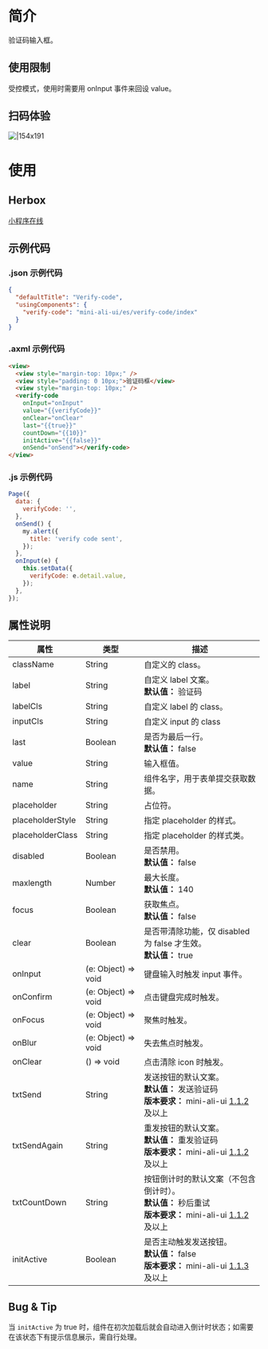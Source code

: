 
# 简介
验证码输入框。  

## 使用限制
受控模式，使用时需要用 onInput 事件来回设 value。

## 扫码体验
![|154x191](https://mdn.alipayobjects.com/afts/img/A*0FtBQ5-KZ58AAAAAAAAAAABkAa8wAA/original?bz=openpt_doc&t=ptMqEchgrzRIQ4B5--IstQAAAABkMK8AAAAA#align=left&display=inline&height=191&margin=%5Bobject%20Object%5D&originHeight=191&originWidth=154&status=done&style=none&width=154)

# 使用

## Herbox
[小程序在线](https://herbox-embed.alipay.com/s/doc-aliui-verify-code?theme=light&previewZoom=75&chInfo=openhome-doc) 

## 示例代码

### .json 示例代码
```json
{
  "defaultTitle": "Verify-code",
  "usingComponents": {
    "verify-code": "mini-ali-ui/es/verify-code/index"
  }
}
```

### .axml 示例代码
```html
<view>
  <view style="margin-top: 10px;" />
  <view style="padding: 0 10px;">验证码框</view>
  <view style="margin-top: 10px;" />
  <verify-code
    onInput="onInput" 
    value="{{verifyCode}}" 
    onClear="onClear" 
    last="{{true}}" 
    countDown="{{10}}" 
    initActive="{{false}}"
    onSend="onSend"></verify-code>
</view>
```

### .js 示例代码
```javascript
Page({
  data: {
    verifyCode: '',
  },
  onSend() {
    my.alert({
      title: 'verify code sent',
    });
  },
  onInput(e) {
    this.setData({
      verifyCode: e.detail.value,
    });
  },
});
```

## 属性说明
| **属性** | **类型** | **描述** |
| --- | --- | --- |
| className | String | 自定义的 class。 |
| label | String | 自定义 label 文案。<br />**默认值：** 验证码 |
| labelCls | String | 自定义 label 的 class。 |
| inputCls | String | 自定义 input 的 class |
| last | Boolean | 是否为最后一行。<br />**默认值：** false |
| value | String | 输入框值。 |
| name | String | 组件名字，用于表单提交获取数据。 |
| placeholder | String | 占位符。 |
| placeholderStyle | String | 指定 placeholder 的样式。 |
| placeholderClass | String | 指定 placeholder 的样式类。 |
| disabled | Boolean | 是否禁用。<br />**默认值：** false |
| maxlength | Number | 最大长度。<br />**默认值：** 140 |
| focus | Boolean | 获取焦点。<br />**默认值：** false |
| clear | Boolean | 是否带清除功能，仅 disabled 为 false 才生效。<br />**默认值：** true |
| onInput | (e: Object) => void | 键盘输入时触发 input 事件。 |
| onConfirm | (e: Object) => void | 点击键盘完成时触发。 |
| onFocus | (e: Object) => void | 聚焦时触发。 |
| onBlur | (e: Object) => void | 失去焦点时触发。 |
| onClear | () => void | 点击清除 icon 时触发。 |
| txtSend | String | 发送按钮的默认文案。<br />**默认值：** 发送验证码<br />**版本要求：** mini-ali-ui [1.1.2](https://www.npmjs.com/package/mini-ali-ui?activeTab=versions) 及以上 |
| txtSendAgain | String | 重发按钮的默认文案。<br />**默认值：** 重发验证码<br />**版本要求：** mini-ali-ui [1.1.2](https://www.npmjs.com/package/mini-ali-ui?activeTab=versions) 及以上 |
| txtCountDown | String | 按钮倒计时的默认文案（不包含倒计时）。<br />**默认值：** 秒后重试<br />**版本要求：** mini-ali-ui [1.1.2](https://www.npmjs.com/package/mini-ali-ui?activeTab=versions) 及以上 |
| initActive | Boolean | 是否主动触发发送按钮。<br />**默认值：** false<br />**版本要求：** mini-ali-ui [1.1.3](https://www.npmjs.com/package/mini-ali-ui?activeTab=versions) 及以上 |


## Bug & Tip
当 `initActive` 为 true 时，组件在初次加载后就会自动进入倒计时状态；如需要在该状态下有提示信息展示，需自行处理。
